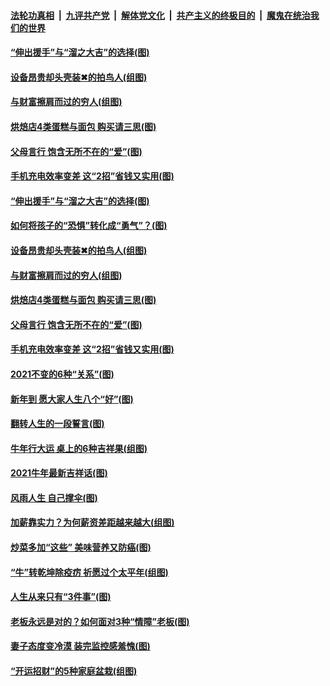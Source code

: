 

####  [法轮功真相](../../../../basic/blob/master/README.md?t=02151001) &nbsp;|&nbsp; [九评共产党](../../../../9ping.md/blob/master/README.md?t=02151001) &nbsp;|&nbsp; [解体党文化](../../../../jtdwh.md/blob/master/README.md?t=02151001)  &nbsp;|&nbsp; [共产主义的终极目的](../../../../gczydzjmd.md/blob/master/README.md?t=02151001) &nbsp;|&nbsp; [魔鬼在统治我们的世界](../../../../mgztzwmdsj.md/blob/master/README.md?t=02151001) 

#### [“伸出援手”与“溜之大吉”的选择(图)](../pages/p8/962022.md?t=02151001) 

#### [设备昂贵却头壳装✖的拍鸟人(组图)](../pages/p8/962402.md?t=02151001) 

#### [与财富擦肩而过的穷人(组图)](../pages/p8/962248.md?t=02151001) 

#### [烘焙店4类蛋糕与面包 购买请三思(图)](../pages/p8/961995.md?t=02151001) 

#### [父母言行 饱含无所不在的“爱”(图)](../pages/p8/962383.md?t=02151001) 

#### [手机充电效率变差 这“2招”省钱又实用(图)](../pages/p8/962362.md?t=02151001) 

#### [“伸出援手”与“溜之大吉”的选择(图)](../pages/p8/962022.md?t=02151001) 

#### [如何将孩子的“恐惧”转化成“勇气”？(图)](../pages/p8/962464.md?t=02151001) 

#### [设备昂贵却头壳装✖的拍鸟人(组图)](../pages/p8/962402.md?t=02151001) 

#### [与财富擦肩而过的穷人(组图)](../pages/p8/962248.md?t=02151001) 

#### [烘焙店4类蛋糕与面包 购买请三思(图)](../pages/p8/961995.md?t=02151001) 

#### [父母言行 饱含无所不在的“爱”(图)](../pages/p8/962383.md?t=02151001) 

#### [手机充电效率变差 这“2招”省钱又实用(图)](../pages/p8/962362.md?t=02151001) 

#### [2021不变的6种“关系”(图)](../pages/p8/962195.md?t=02151001) 

#### [新年到 愿大家人生八个“好”(图)](../pages/p8/962179.md?t=02151001) 

#### [翻转人生的一段誓言(图)](../pages/p8/962285.md?t=02151001) 

#### [牛年行大运 桌上的6种吉祥果(组图)](../pages/p8/962242.md?t=02151001) 

#### [2021牛年最新吉祥话(图)](../pages/p8/962193.md?t=02151001) 

#### [风雨人生 自己撑伞(图)](../pages/p8/962172.md?t=02151001) 

#### [加薪靠实力？为何薪资差距越来越大(组图)](../pages/p8/962200.md?t=02151001) 

#### [炒菜多加“这些” 美味营养又防癌(图)](../pages/p8/961648.md?t=02151001) 

#### [“牛”转乾坤除疫疠 祈愿过个太平年(组图)](../pages/p8/959437.md?t=02151001) 

#### [人生从来只有“3件事”(图)](../pages/p8/962007.md?t=02151001) 

#### [老板永远是对的？如何面对3种“情障”老板(图)](../pages/p8/962077.md?t=02151001) 

#### [妻子态度变冷漠 装完监控感羞愧(图)](../pages/p8/962046.md?t=02151001) 

#### [“开运招财”的5种家庭盆栽(组图)](../pages/p8/961645.md?t=02151001) 

